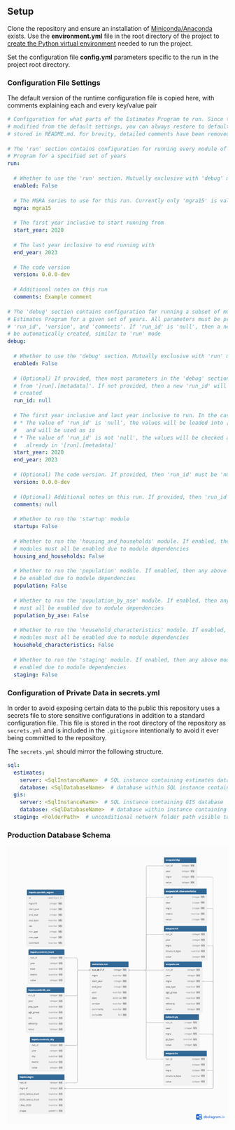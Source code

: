 ## Setup

Clone the repository and ensure an installation of [Miniconda/Anaconda](https://docs.conda.io/projects/miniconda/en/latest/) exists. Use the **environment.yml** file in the root directory of the project to [create the Python virtual environment](https://docs.conda.io/projects/conda/en/4.6.1/user-guide/tasks/manage-environments.html#creating-an-environment-from-an-environment-yml-file) needed to run the project.

Set the configuration file **config.yml** parameters specific to the run in the project root directory.

### Configuration File Settings

The default version of the runtime configuration file is copied here, with comments explaining each and every key/value pair

```yaml
# Configuration for what parts of the Estimates Program to run. Since this file may be
# modified from the default settings, you can always restore to default using the copy
# stored in README.md. For brevity, detailed comments have been removed from this file

# The 'run' section contains configuration for running every module of the Estimates
# Program for a specified set of years
run:
  
  # Whether to use the 'run' section. Mutually exclusive with 'debug' mode
  enabled: False
  
  # The MGRA series to use for this run. Currently only 'mgra15' is valid
  mgra: mgra15
  
  # The first year inclusive to start running from
  start_year: 2020
  
  # The last year inclusive to end running with
  end_year: 2023
  
  # The code version
  version: 0.0.0-dev
  
  # Additional notes on this run
  comments: Example comment

# The 'debug' section contains configuration for running a subset of modules of the
# Estimates Program for a given set of years. All parameters must be provided except for
# 'run_id', 'version', and 'comments'. If 'run_id' is 'null', then a new 'run_id' will 
# be automatically created, similar to 'run' mode
debug:
  
  # Whether to use the 'debug' section. Mutually exclusive with 'run' mode
  enabled: False
  
  # (Optional) If provided, then most parameters in the 'debug' section will be pulled 
  # from '[run].[metadata]'. If not provided, then a new 'run_id' will be automatically 
  # created
  run_id: null
  
  # The first year inclusive and last year inclusive to run. In the case that...
  # * The value of 'run_id' is 'null', the values will be loaded into [metadata].[run]
  #   and will be used as is
  # * The value of 'run_id' is not 'null', the values will be checked against the values
  #   already in '[run].[metadata]'
  start_year: 2020
  end_year: 2023
  
  # (Optional) The code version. If provided, then 'run_id' must be 'null'
  version: 0.0.0-dev
  
  # (Optional) Additional notes on this run. If provided, then 'run_id' must be 'null'
  comments: null
  
  # Whether to run the 'startup' module
  startup: False
  
  # Whether to run the 'housing_and_households' module. If enabled, then any above 
  # modules must all be enabled due to module dependencies
  housing_and_households: False
  
  # Whether to run the 'population' module. If enabled, then any above modules must all
  # be enabled due to module dependencies
  population: False
  
  # Whether to run the 'population_by_ase' module. If enabled, then any above modules 
  # must all be enabled due to module dependencies
  population_by_ase: False
  
  # Whether to run the 'household_characteristics' module. If enabled, then any above 
  # modules must all be enabled due to module dependencies
  household_characteristics: False
  
  # Whether to run the 'staging' module. If enabled, then any above modules must all be
  # enabled due to module dependencies
  staging: False
```

### Configuration of Private Data in secrets.yml
In order to avoid exposing certain data to the public this repository uses a secrets file to store sensitive configurations in addition to a standard configuration file. This file is stored in the root directory of the repository as `secrets.yml` and is included in the `.gitignore` intentionally to avoid it ever being committed to the repository.

The `secrets.yml` should mirror the following structure.

```yaml
sql:
  estimates:
    server: <SqlInstanceName>  # SQL instance containing estimates database
    database: <SqlDatabaseName>  # database within SQL instance containing SQL build objects
  gis:
    server: <SqlInstanceName>  # SQL instance containing GIS database
    database: <SqlDatabaseName>  # database within instance containing GIS datasets (GQ/LUDU)
  staging: <FolderPath>  # unconditional network folder path visible to SQL instance for BULK INSERT
```

### Production Database Schema
![input](./documentation/Database%20Diagram.png)
